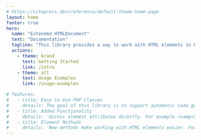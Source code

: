 ```yaml
---
# https://vitepress.dev/reference/default-theme-home-page
layout: home
footer: true
hero:
  name: "Extended HTMLDocument"
  text: "Documentation"
  tagline: "This library provides a way to work with HTML elements in PHP, offering an object-oriented approach that aligns with the HTML5 specifications."
  actions:
    - theme: brand
      text: Getting Started
      link: /intro
    - theme: alt
      text: Usage Examples
      link: /usage-examples

# features:
#   - title: Easy to Use PHP Classes
#     details: The goal of this library is to support automatic code generation for design systems and component libraries such as Storybook or Pattern Lab.<br>In the future it should be possible to transform a elements or documents into Twig, React and other templates.
#   - title: Added Functionality
#     details: 'Access element attributes directly. For example <samp>$anchor->title</samp> or <samp>$image->srcset</samp> without the need for getAttribute.'
#   - title: Element Methods
#     details: 'New methods make working with HTML elements easier. For example: <samp>__toString()</samp>, <samp>setAttributes()</samp>, <samp>isUniquePerParent()</samp>, <samp>childOf()</samp>, <samp>parentOf()</samp>, <samp>isSelfClosing()</samp> and more.'
---
```

